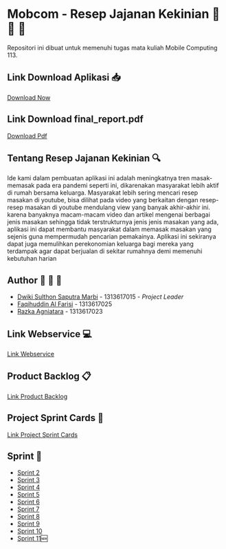# Mobcom - Resep Jajanan Kekinian :pizza: :hamburger: :fries:
Repositori ini dibuat untuk memenuhi tugas mata kuliah Mobile Computing 113. 

## Link Download Aplikasi :inbox_tray:
[Download Now](https://bit.ly/resepjajanankekinian)

## Link Download final_report.pdf
[Download Pdf](https://unjac-my.sharepoint.com/:b:/g/personal/faqihuddinalfarisi_1313617025_mhs_unj_ac_id/EdOL1JwNU5hJrreJyKdx7NcBTFVzJUlYhWWjF37XCATK1g?e=XWIRXU)

## Tentang Resep Jajanan Kekinian :mag:

Ide kami dalam pembuatan aplikasi ini adalah meningkatnya tren masak-memasak pada era pandemi seperti ini, dikarenakan masyarakat lebih aktif di rumah bersama keluarga. Masyarakat lebih sering mencari resep masakan di youtube, bisa dilihat pada video yang berkaitan dengan resep-resep masakan  di youtube mendulang view yang banyak akhir-akhir ini.  karena banyaknya macam-macam video dan artikel mengenai berbagai jenis masakan sehingga tidak terstrukturnya jenis jenis masakan yang ada, aplikasi ini dapat membantu masyarakat dalam memasak masakan yang sejenis guna mempermudah pencarian pemakainya. Aplikasi ini sekiranya dapat juga memulihkan perekonomian keluarga bagi mereka yang terdampak agar dapat berjualan di sekitar rumahnya demi memenuhi kebutuhan harian

## Author :construction_worker: :construction_worker: :construction_worker:
* [Dwiki Sulthon Saputra Marbi](https://github.com/dwikimarbi) - 1313617015 - *Project Leader*
* [Faqihuddin Al Farisi](https://github.com/falfisme) - 1313617025
* [Razka Agniatara](https://github.com/Razka173) - 1313617023

## Link Webservice :computer:
[Link Webservice](https://github.com/dwikimarbi/Mobcom-WebService)

## Product Backlog :clipboard:
[Link Product Backlog](https://docs.google.com/spreadsheets/d/17UESCjCuMqcH6AoVo_Gtnt-EjXaEHkXbpOpHY_e4tcw/edit?usp=sharing)

## Project Sprint Cards :date:
[Link Project Sprint Cards](https://github.com/dwikimarbi/Mobcom/projects/2)

## Sprint :milky_way:
* [Sprint 2](https://github.com/dwikimarbi/Mobcom/tree/sprint2)
* [Sprint 3](https://github.com/dwikimarbi/Mobcom/tree/sprint3)
* [Sprint 4](https://github.com/dwikimarbi/Mobcom/tree/sprint4)
* [Sprint 5](https://github.com/dwikimarbi/Mobcom/tree/sprint5)
* [Sprint 6](https://github.com/dwikimarbi/Mobcom/tree/sprint6)
* [Sprint 7](https://github.com/dwikimarbi/Mobcom/tree/sprint7)
* [Sprint 8](https://github.com/dwikimarbi/Mobcom/tree/sprint8)
* [Sprint 9](https://github.com/dwikimarbi/Mobcom/tree/sprint9)
* [Sprint 10](https://github.com/dwikimarbi/Mobcom/tree/sprint10)
* [Sprint 11](https://github.com/dwikimarbi/Mobcom/tree/sprint11):new:

